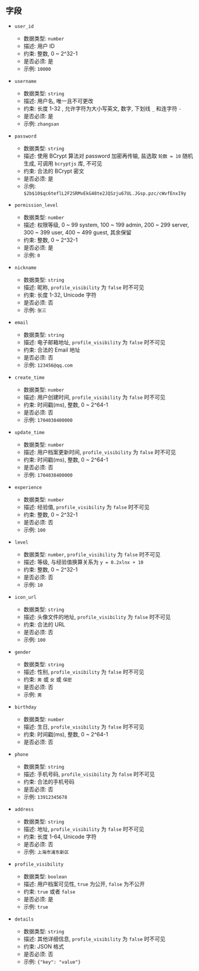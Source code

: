 ## 字段

- `user_id`
    - 数据类型: `number`
    - 描述: 用户 ID
    - 约束: 整数, 0 ~ 2^32-1
    - 是否必须: 是
    - 示例: `10000`
 
- `username`
    - 数据类型: `string`
    - 描述: 用户名, 唯一且不可更改
    - 约束: 长度 1-32 , 允许字符为大小写英文, 数字, 下划线 `_` 和连字符 `-`
    - 是否必须: 是
    - 示例: `zhangsan`

- `password`
    - 数据类型: `string`
    - 描述: 使用 BCrypt 算法对 password 加密再传输, 盐选取 `轮数 = 10` 随机生成, 可调用 `bcryptjs` 库, 不可见
    - 约束: 合法的 BCrypt 密文
    - 是否必须: 是
    - 示例: `$2b$10$qc6teflL2F2SRMvEkG48te2JQSzju67UL.JGsp.pzc/cWvfEnxI9y`

- `permission_level`
    - 数据类型: `number`
    - 描述: 权限等级, 0 ~ 99 system, 100 ~ 199 admin, 200 ~ 299 server, 300 ~ 399 user, 400 ~ 499 guest, 其余保留
    - 约束: 整数, 0 ~ 2^32-1
    - 是否必须: 是
    - 示例: `0`

- `nickname`
    - 数据类型: `string`
    - 描述: 昵称, `profile_visibility` 为 `false` 时不可见
    - 约束: 长度 1-32, Unicode 字符
    - 是否必须: 否
    - 示例: `张三`

- `email`
    - 数据类型: `string`
    - 描述: 电子邮箱地址, `profile_visibility` 为 `false` 时不可见
    - 约束: 合法的 Email 地址
    - 是否必须: 否
    - 示例: `123456@qq.com`

- `create_time`
    - 数据类型: `number`
    - 描述: 用户创建时间, `profile_visibility` 为 `false` 时不可见
    - 约束: 时间戳(ms), 整数, 0 ~ 2^64-1
    - 是否必须: 否
    - 示例: `1704038400000`

- `update_time`
    - 数据类型: `number`
    - 描述: 用户档案更新时间, `profile_visibility` 为 `false` 时不可见
    - 约束: 时间戳(ms), 整数, 0 ~ 2^64-1
    - 是否必须: 否
    - 示例: `1704038400000`

- `experience`
    - 数据类型: `number`
    - 描述: 经验值, `profile_visibility` 为 `false` 时不可见
    - 约束: 整数, 0 ~ 2^32-1
    - 是否必须: 否
    - 示例: `100`

- `level`
    - 数据类型: `number`, `profile_visibility` 为 `false` 时不可见
    - 描述: 等级, 与经验值换算关系为 `y = 0.2xlnx + 10`
    - 约束: 整数, 0 ~ 2^32-1
    - 是否必须: 否
    - 示例: `10`

- `icon_url`
    - 数据类型: `string`
    - 描述: 头像文件的地址, `profile_visibility` 为 `false` 时不可见
    - 约束: 合法的 URL
    - 是否必须: 否
    - 示例: `100`

- `gender`
    - 数据类型: `string`
    - 描述: 性别, `profile_visibility` 为 `false` 时不可见
    - 约束: `男` 或 `女` 或 `保密`
    - 是否必须: 否
    - 示例: `男`

- `birthday`
    - 数据类型: `number`
    - 描述: 生日, `profile_visibility` 为 `false` 时不可见
    - 约束: 时间戳(ms), 整数, 0 ~ 2^64-1
    - 是否必须: 否

- `phone`
    - 数据类型: `string`
    - 描述: 手机号码, `profile_visibility` 为 `false` 时不可见
    - 约束: 合法的手机号码
    - 是否必须: 否
    - 示例: `13912345678`

- `address`
    - 数据类型: `string`
    - 描述: 地址, `profile_visibility` 为 `false` 时不可见
    - 约束: 长度 1-64, Unicode 字符
    - 是否必须: 否
    - 示例: `上海市浦东新区`

- `profile_visibility`
    - 数据类型: `boolean`
    - 描述: 用户档案可见性, `true` 为公开, `false` 为不公开
    - 约束: `true` 或者 `false`
    - 是否必须: 是
    - 示例: `true`

- `details`
    - 数据类型: `string`
    - 描述: 其他详细信息, `profile_visibility` 为 `false` 时不可见
    - 约束: JSON 格式
    - 是否必须: 否
    - 示例: `{"key": "value"}`